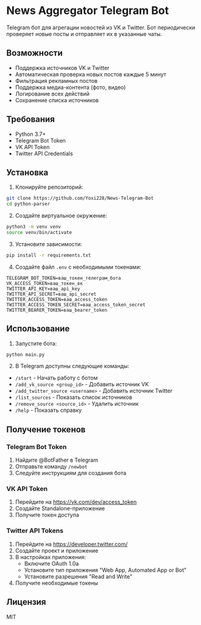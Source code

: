 # News Aggregator Telegram Bot

Telegram бот для агрегации новостей из VK и Twitter. Бот периодически проверяет новые посты и отправляет их в указанные чаты.

## Возможности

- Поддержка источников VK и Twitter
- Автоматическая проверка новых постов каждые 5 минут
- Фильтрация рекламных постов
- Поддержка медиа-контента (фото, видео)
- Логирование всех действий
- Сохранение списка источников

## Требования

- Python 3.7+
- Telegram Bot Token
- VK API Token
- Twitter API Credentials

## Установка

1. Клонируйте репозиторий:
```bash
git clone https://github.com/Yoxi228/News-Telegram-Bot
cd python-parser
```

2. Создайте виртуальное окружение:
```bash
python3 -m venv venv
source venv/bin/activate
```

3. Установите зависимости:
```bash
pip install -r requirements.txt
```

4. Создайте файл `.env` с необходимыми токенами:
```
TELEGRAM_BOT_TOKEN=ваш_токен_телеграм_бота
VK_ACCESS_TOKEN=ваш_токен_вк
TWITTER_API_KEY=ваш_api_key
TWITTER_API_SECRET=ваш_api_secret
TWITTER_ACCESS_TOKEN=ваш_access_token
TWITTER_ACCESS_TOKEN_SECRET=ваш_access_token_secret
TWITTER_BEARER_TOKEN=ваш_bearer_token
```

## Использование

1. Запустите бота:
```bash
python main.py
```

2. В Telegram доступны следующие команды:
- `/start` - Начать работу с ботом
- `/add_vk_source <group_id>` - Добавить источник VK
- `/add_twitter_source <username>` - Добавить источник Twitter
- `/list_sources` - Показать список источников
- `/remove_source <source_id>` - Удалить источник
- `/help` - Показать справку

## Получение токенов

### Telegram Bot Token
1. Найдите @BotFather в Telegram
2. Отправьте команду `/newbot`
3. Следуйте инструкциям для создания бота

### VK API Token
1. Перейдите на https://vk.com/dev/access_token
2. Создайте Standalone-приложение
3. Получите токен доступа

### Twitter API Tokens
1. Перейдите на https://developer.twitter.com/
2. Создайте проект и приложение
3. В настройках приложения:
   - Включите OAuth 1.0a
   - Установите тип приложения "Web App, Automated App or Bot"
   - Установите разрешения "Read and Write"
4. Получите необходимые токены

## Лицензия

MIT
